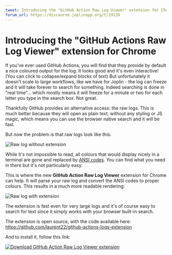 ```yaml
---
tweet: Introducing the "GitHub Action Raw Log Viewer" extension for Chrome
forum_url: https://discourse.joplinapp.org/t/29139
---
```


# Introducing the "GitHub Actions Raw Log Viewer" extension for Chrome

If you've ever used GitHub Actions, you will find that they provide by default a nice coloured output for the log. It looks good and it's even interactive! (You can click to collapse/expand blocks of text) But unfortunately it doesn't scale to large workflows, like we have for Joplin - the log can freeze and it will take forever to search for something. Indeed searching is done in "real time"... which mostly means it will freeze for a minute or two for each letter you type in the search box. Not great.

Thankfully GitHub provides an alternative access: the raw logs. This is much better because they will open as plain text, without any styling or JS magic, which means you can use the browser native search and it will be fast.

But now the problem is that raw logs look like this:

![Raw log without extension](https://raw.githubusercontent.com/laurent22/joplin/dev/Assets/WebsiteAssets/images/news/20230116-ga-raw-log.png)

While it's not impossible to read, all colours that would display nicely in a terminal are gone and replaced by [ANSI codes](https://en.wikipedia.org/wiki/ANSI_escape_code). You can find what you need in there but it's not particularly easy.

This is where the new **GitHub Action Raw Log Viewer** extension for Chrome can help. It will parse your raw log and convert the ANSI codes to proper colours. This results in a much more readable rendering:

![Raw log with extension](https://raw.githubusercontent.com/laurent22/joplin/dev/Assets/WebsiteAssets/images/news/20230116-ga-raw-log-colored.png)

The extension is fast even for very large logs and it's of course easy to search for text since it simply works with your browser built-in search.

The extension is open source, with the code available here: https://github.com/laurent22/github-actions-logs-extension

And to install it, follow this link:

[![Download GitHub Action Raw Log Viewer extension](https://raw.githubusercontent.com/laurent22/joplin/dev/Assets/WebsiteAssets/images/news/20230116-extension-get-it-now.png)](https://chrome.google.com/webstore/detail/github-action-raw-log-vie/lgejlnoopmcdglhfjblaeldbcfnmjddf
)
